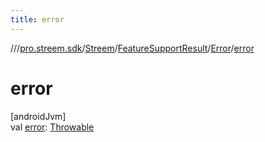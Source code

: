 ```yaml
---
title: error
---
```

//[<root>](../../../../../index.html)/[pro.streem.sdk](../../../index.html)/[Streem](../../index.html)/[FeatureSupportResult](../index.html)/[Error](index.html)/[error](error.html)



# error



[androidJvm]\
val [error](error.html): [Throwable](https://kotlinlang.org/api/latest/jvm/stdlib/kotlin/-throwable/index.html)




